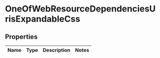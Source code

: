 # OneOfWebResourceDependenciesUrisExpandableCss

## Properties
Name | Type | Description | Notes
------------ | ------------- | ------------- | -------------
